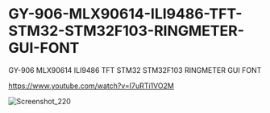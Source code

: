 # GY-906-MLX90614-ILI9486-TFT-STM32-STM32F103-RINGMETER-GUI-FONT
GY-906 MLX90614 ILI9486 TFT STM32 STM32F103 RINGMETER GUI FONT

https://www.youtube.com/watch?v=I7uRTi1VO2M

![Screenshot_220](https://user-images.githubusercontent.com/31142397/236702085-572010e6-5649-40f0-a7e4-168e6643427b.jpg)
